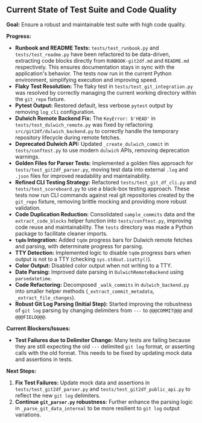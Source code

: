 ## Current State of Test Suite and Code Quality

**Goal:** Ensure a robust and maintainable test suite with high code quality.

**Progress:**
- **Runbook and README Tests:** `tests/test_runbook.py` and `tests/test_readme.py` have been refactored to be data-driven, extracting code blocks directly from `RUNBOOK-git2df.md` and `README.md` respectively. This ensures documentation stays in sync with the application's behavior. The tests now run in the current Python environment, simplifying execution and improving speed.
- **Flaky Test Resolution:** The flaky test in `tests/test_git_integration.py` was resolved by correctly managing the current working directory within the `git_repo` fixture.
- **Pytest Output:** Restored default, less verbose `pytest` output by removing `log_cli` configuration.
- **Dulwich Remote Backend Fix:** The `KeyError: b'HEAD'` in `tests/test_dulwich_remote.py` was fixed by refactoring `src/git2df/dulwich_backend.py` to correctly handle the temporary repository lifecycle during remote fetches.
- **Deprecated Dulwich API:** Updated `_create_dulwich_commit` in `tests/conftest.py` to use modern `dulwich` APIs, removing deprecation warnings.
- **Golden Files for Parser Tests:** Implemented a golden files approach for `tests/test_git2df_parser.py`, moving test data into external `.log` and `.json` files for improved readability and maintainability.
- **Refined CLI Testing Strategy:** Refactored `tests/test_git_df_cli.py` and `tests/test_scoreboard.py` to use a black-box testing approach. These tests now run CLI commands against real git repositories created by the `git_repo` fixture, removing brittle mocking and providing more robust validation.
- **Code Duplication Reduction:** Consolidated `sample_commits` data and the `extract_code_blocks` helper function into `tests/conftest.py`, improving code reuse and maintainability. The `tests` directory was made a Python package to facilitate cleaner imports.
- **`tqdm` Integration:** Added `tqdm` progress bars for Dulwich remote fetches and parsing, with determinate progress for parsing.
- **TTY Detection:** Implemented logic to disable `tqdm` progress bars when output is not to a TTY (checking `sys.stdout.isatty()`).
- **Color Output:** Disabled color output when not writing to a TTY.
- **Date Parsing:** Improved date parsing in `DulwichRemoteBackend` using `parsedatetime`.
- **Code Refactoring:** Decomposed `_walk_commits` in `dulwich_backend.py` into smaller helper methods (`_extract_commit_metadata`, `_extract_file_changes`).
- **Robust Git Log Parsing (Initial Step):** Started improving the robustness of `git log` parsing by changing delimiters from `---` to `@@@COMMIT@@@` and `@@@FIELD@@@`.

**Current Blockers/Issues:**
- **Test Failures due to Delimiter Change:** Many tests are failing because they are still expecting the old `---` delimited `git log` format, or asserting calls with the old format. This needs to be fixed by updating mock data and assertions in tests.

**Next Steps:**
1.  **Fix Test Failures:** Update mock data and assertions in `tests/test_git2df_parser.py` and `tests/test_git2df_public_api.py` to reflect the new `git log` delimiters.
2.  **Continue `git_parser.py` robustness:** Further enhance the parsing logic in `_parse_git_data_internal` to be more resilient to `git log` output variations.
